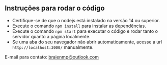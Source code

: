 ## Instruções para rodar o código

- Certifique-se de que o nodejs está instalado na versão 14 ou superior.
- Execute o comando `npm install` para instalar as dependências.
- Execute o comando `npm start` para executar o código e rodar tanto o servidor quanto a página localmente.
- Se uma aba do seu navegador não abrir automaticamente, acesse a url `http://localhost:3000/` manualmente.

E-mail para contato: braienmp@outlook.com

